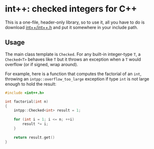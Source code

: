 # int++: checked integers for C++

This is a one-file, header-only library, so to use it, all you have to do is 
download [int++/int++.h][header] and put it somewhere in your include path.

## Usage

The main class template is `Checked`. For any built-in integer-type `T`, a 
`Checked<T>` behaves like `T` but it throws an exception when a `T` would 
overflow (or if signed, wrap around).

For example, here is a function that computes the factorial of an `int`, 
throwing an `intpp::overflow_too_large` exception if type `int` is not large 
enough to hold the result:

```cpp
#include <int++.h>

int factorial(int n)
{
    intpp::Checked<int> result = 1;
    
    for (int i = 1; i <= n; ++i)
        result *= i;
    }
    
    return result.get()
}
```

[header]:
    https://github.com/tov/intpp/raw/master/int%2B%2B/int%2B%2B.h

